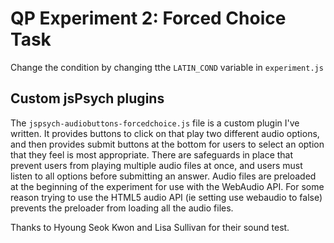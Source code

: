# QP Experiment 2: Forced Choice Task

Change the condition by changing tthe `LATIN_COND` variable in `experiment.js`

## Custom jsPsych plugins

The `jspsych-audiobuttons-forcedchoice.js` file is a custom plugin I've written. It provides buttons to click on that play two different audio options, and then provides submit buttons at the bottom for users to select an option that they feel is most appropriate. There are safeguards in place that prevent users from playing multiple audio files at once, and users must listen to all options before submitting an answer. Audio files are preloaded at the beginning of the experiment for use with the WebAudio API. For some reason trying to use the HTML5 audio API (ie setting use webaudio to false) prevents the preloader from loading all the audio files.

Thanks to Hyoung Seok Kwon and Lisa Sullivan for their sound test.
